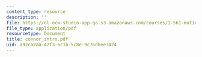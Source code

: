 ```yaml
---
content_type: resource
description: ''
file: https://ol-ocw-studio-app-qa.s3.amazonaws.com/courses/1-561-motion-based-design-fall-2003/a92ca2aa42f36c1b5c8e9c76dbee3424_connor_intro.pdf
file_type: application/pdf
resourcetype: Document
title: connor_intro.pdf
uid: a92ca2aa-42f3-6c1b-5c8e-9c76dbee3424
---
```

